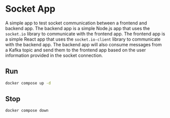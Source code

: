 # Socket App

A simple app to test socket communication between a frontend and backend app. The backend app is a simple Node.js app that uses the `socket.io` library to communicate with the frontend app. The frontend app is a simple React app that uses the `socket.io-client` library to communicate with the backend app. The backend app will also consume messages from a Kafka topic and send them to the frontend app based on the user information provided in the socket connection.

## Run

```bash
docker compose up -d
```

## Stop

```bash
docker compose down
```
